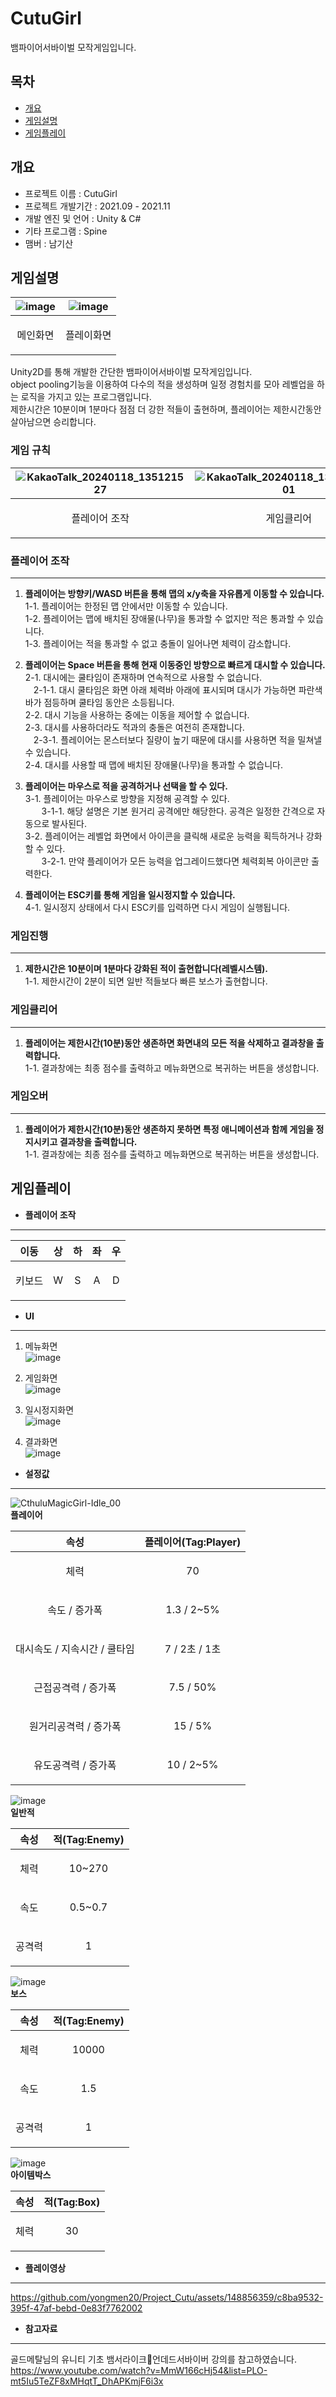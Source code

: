 # CutuGirl

뱀파이어서바이벌 모작게임입니다.  

## 목차
- [개요](#개요)  
- [게임설명](#게임설명)
- [게임플레이](#게임플레이)  

## 개요
- 프로젝트 이름 : CutuGirl
- 프로젝트 개발기간 : 2021.09 - 2021.11
- 개발 엔진 및 언어 : Unity & C#
- 기타 프로그램 : Spine
- 맴버 : 남기산

## 게임설명

|![image](https://github.com/yongmen20/Project_Cutu/assets/148856359/479e676d-6cdf-4bbb-86a7-04f077239510)|![image](https://github.com/yongmen20/Project_Cutu/assets/148856359/0fb77d91-fe05-4ff7-a3e3-a22f833c3806)|
|---|---|
|<p align="center">메인화면|<p align="center">플레이화면|  

Unity2D를 통해 개발한 간단한 뱀파이어서바이벌 모작게임입니다.  
object pooling기능을 이용하여 다수의 적을 생성하며 일정 경험치를 모아 레벨업을 하는 로직을 가지고 있는 프로그램입니다.  
제한시간은 10분이며 1분마다 점점 더 강한 적들이 출현하며, 플레이어는 제한시간동안 살아남으면 승리합니다.

### 게임 규칙
|![KakaoTalk_20240118_135121527](https://github.com/yongmen20/Project_Cutu/assets/148856359/bebd7c4d-8bec-4b9e-af21-8a5bbbb58c60)|![KakaoTalk_20240118_135121527_01](https://github.com/yongmen20/Project_Cutu/assets/148856359/ded5b867-524e-47a0-804e-cc8952cf5f82)|![KakaoTalk_20240118_135121527_02](https://github.com/yongmen20/Project_Cutu/assets/148856359/a652a692-32d4-4037-9057-1ebb832c4e7c)|
|---|---|---|
|<p align="center">플레이어 조작|<p align="center">게임클리어|<p align="center">게임오버|

### **플레이어 조작**
---
1. **플레이어는 방향키/WASD 버튼을 통해 맵의 x/y축을 자유롭게 이동할 수 있습니다.**  
  1-1. 플레이어는 한정된 맵 안에서만 이동할 수 있습니다.  
  1-2. 플레이어는 맵에 배치된 장애물(나무)을 통과할 수 없지만 적은 통과할 수 있습니다.  
  1-3. 플레이어는 적을 통과할 수 없고 충돌이 일어나면 체력이 감소합니다.
   
2. **플레이어는 Space 버튼을 통해 현재 이동중인 방향으로 빠르게 대시할 수 있습니다.**  
  2-1. 대시에는 쿨타임이 존재하며 연속적으로 사용할 수 없습니다.  
  ㅤ2-1-1. 대시 쿨타임은 화면 아래 체력바 아래에 표시되며 대시가 가능하면 파란색 바가 점등하며 쿨타임 동안은 소등됩니다.  
  2-2. 대시 기능을 사용하는 중에는 이동을 제어할 수 없습니다.  
  2-3. 대시를 사용하더라도 적과의 충돌은 여전히 존재합니다.  
  ㅤ2-3-1. 플레이어는 몬스터보다 질량이 높기 때문에 대시를 사용하면 적을 밀쳐낼 수 있습니다.  
  2-4. 대시를 사용할 때 맵에 배치된 장애물(나무)을 통과할 수 없습니다.  
   
3. **플레이어는 마우스로 적을 공격하거나 선택을 할 수 있다.**  
  3-1. 플레이어는 마우스로 방향을 지정해 공격할 수 있다.  
ㅤㅤ3-1-1. 해당 설명은 기본 원거리 공격에만 해당한다. 공격은 일정한 간격으로 자동으로 발사된다.  
  3-2. 플레이어는 레벨업 화면에서 아이콘을 클릭해 새로운 능력을 획득하거나 강화할 수 있다.  
ㅤㅤ3-2-1. 만약 플레이어가 모든 능력을 업그레이드했다면 체력회복 아이콘만 출력한다.  
   
4. **플레이어는 ESC키를 통해 게임을 일시정지할 수 있습니다.**  
  4-1. 일시정지 상태에서 다시 ESC키를 입력하면 다시 게임이 실행됩니다.

### **게임진행**
---
1. **제한시간은 10분이며 1분마다 강화된 적이 출현합니다(레벨시스템).**  
   1-1. 제한시간이 2분이 되면 일반 적들보다 빠른 보스가 출현합니다.  
   
### **게임클리어**
---
1. **플레이어는 제한시간(10분)동안 생존하면 화면내의 모든 적을 삭제하고 결과창을 출력합니다.**  
  1-1. 결과창에는 최종 점수를 출력하고 메뉴화면으로 복귀하는 버튼을 생성합니다.  

### **게임오버**
---
1. **플레이어가 제한시간(10분)동안 생존하지 못하면 특정 애니메이션과 함께 게임을 정지시키고 결과창을 출력합니다.**  
  1-1. 결과창에는 최종 점수를 출력하고 메뉴화면으로 복귀하는 버튼을 생성합니다.  

## 게임플레이
- **플레이어 조작**
---
  
|이동|상|하|좌|우|
|---|---|---|---|---|
|<p align="center">키보드|<p align="center">W|<p align="center">S|<p align="center">A|<p align="center">D|  

- **UI**
---
1. 메뉴화면  
![image](https://github.com/yongmen20/Project_Cutu/assets/148856359/ae094147-ed73-4c3a-a14d-5a638ee04260)  

2. 게임화면  
![image](https://github.com/yongmen20/Project_Cutu/assets/148856359/8ee96b6f-e60a-4508-a4d4-66825de9f633)  

3. 일시정지화면  
![image](https://github.com/yongmen20/Project_Cutu/assets/148856359/90665793-1c55-4f9b-ab5e-85be482539a2)  

4. 결과화면  
![image](https://github.com/yongmen20/Project_Cutu/assets/148856359/c5db0790-15ae-489a-bc38-22cc61169c5c)  

- **설정값**
---
![CthuluMagicGirl-Idle_00](https://github.com/yongmen20/Project_Cutu/assets/148856359/09c5ff1d-8ab1-408e-8eb4-deca3272c69c)  
**플레이어**
  
|속성|플레이어(Tag:Player)|
|---|---|
|<p align="center">체력|<p align="center">70|
|<p align="center">속도 / 증가폭|<p align="center">1.3 / 2~5%|
|<p align="center">대시속도 / 지속시간 / 쿨타임|<p align="center">7 / 2초 / 1초|
|<p align="center">근접공격력 / 증가폭|<p align="center">7.5 / 50%|
|<p align="center">원거리공격력 / 증가폭|<p align="center">15 / 5%|
|<p align="center">유도공격력 / 증가폭|<p align="center">10 / 2~5%|

![image](https://github.com/yongmen20/Project_Cutu/assets/148856359/60bca509-b98f-4517-9073-a02c97b65f83)  
**일반적**
  
|속성|적(Tag:Enemy)|
|---|---|
|<p align="center">체력|<p align="center">10~270|
|<p align="center">속도|<p align="center">0.5~0.7|
|<p align="center">공격력|<p align="center">1|

![image](https://github.com/yongmen20/Project_Cutu/assets/148856359/c4303e37-0dee-47d0-85ab-c74fc19d723f)  
**보스**

|속성|적(Tag:Enemy)|
|---|---|
|<p align="center">체력|<p align="center">10000|
|<p align="center">속도|<p align="center">1.5|
|<p align="center">공격력|<p align="center">1|

![image](https://github.com/yongmen20/Project_Cutu/assets/148856359/13b83f18-bd08-4f3a-a4d6-d6c2e793e623)  
**아이템박스**

|속성|적(Tag:Box)|
|---|---|
|<p align="center">체력|<p align="center">30|  

- **플레이영상**
--- 
https://github.com/yongmen20/Project_Cutu/assets/148856359/c8ba9532-395f-47af-bebd-0e83f7762002


  
- **참고자료**
--- 
골드메탈님의 유니티 기초 뱀서라이크🧟언데드서바이버 강의를 참고하였습니다.  
https://www.youtube.com/watch?v=MmW166cHj54&list=PLO-mt5Iu5TeZF8xMHqtT_DhAPKmjF6i3x


  
